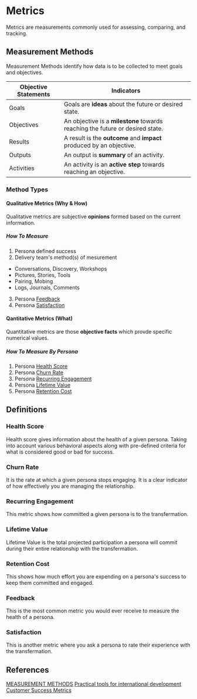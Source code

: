 # Metrics
Metrics are measurements commonly used for assessing, comparing, and tracking. 

## Measurement Methods
Measurement Methods identify how data is to be collected to meet goals and objectives.

|Objective Statements|Indicators|
|--------------------|------|
|Goals|Goals are **ideas** about the future or desired state.|
|Objectives|An objective is a **milestone** towards reaching the future or desired state.|
|Results| A result is the **outcome** and **impact** produced by an objective.|
|Outputs | An output is **summary** of an activity.|
|Activities|An activity is an **active step** towards reaching an objective.|

### Method Types

#### Qualitative Metrics (Why & How)
Qualitative metrics are subjective **opinions** formed based on the current information. 

##### How To Measure
1. Persona defined success
2. Delivery team's method(s) of mesurement
- Conversations, Discovery, Workshops
- Pictures, Stories, Tools
- Pairing, Mobing
- Logs, Journals, Comments
3. Persona [Feedback](#feedback)
4. Persona [Satisfaction](#satisfaction)

#### Qantitative Metrics (What)
Quantitative metrics are those **objective facts** which provde specific numerical values. 

##### How To Measure By Persona
1. Persona [Health Score](#health-score)
2. Persona [Churn Rate](#chrun-rate)
3. Persona [Recurring Engagement](#recurring-engagement)
4. Persona [Lifetime Value](#lifetime-value)
5. Persona [Retention Cost](#retention-cost)

## Definitions

### Health Score
Health score gives information about the health of a given persona. Taking into account various behavioral aspects along with pre-defined criteria for what is considered good or bad for success.

### Churn Rate
It is the rate at which a given persona stops engaging. It is a clear indicator of how effectively you are managing the relationship. 

### Recurring Engagement
This metric shows how committed a given persona is to the transfermation. 

### Lifetime Value
Lifetime Value is the total projected participation a persona will commit during their entire relationship with the transfermation. 

### Retention Cost
This shows how much effort you are expending on a persona's success to keep them committed and engaged.

### Feedback
This is the most common metric you would ever receive to measure the health of a persona.

### Satisfaction
This is another metric where you ask a persona to rate their experience with the transfermation. 

## References
[MEASUREMENT METHODS](https://mealdprostarter.org/measurement-methods/)
[Practical tools for international development](https://tools4dev.org/resources/5-ways-to-measure-qualitative-results/)
[Customer Success Metrics](https://www.smartkarrot.com/resources/blog/customer-success-metrics/)
